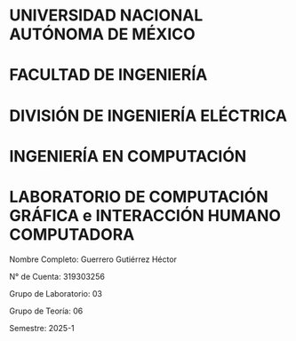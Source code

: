 # UNIVERSIDAD NACIONAL AUTÓNOMA DE MÉXICO

# FACULTAD DE INGENIERÍA

# DIVISIÓN DE INGENIERÍA ELÉCTRICA

# INGENIERÍA EN COMPUTACIÓN

# LABORATORIO DE COMPUTACIÓN GRÁFICA e INTERACCIÓN HUMANO COMPUTADORA


Nombre Completo: Guerrero Gutiérrez Héctor


N° de Cuenta: 319303256


Grupo de Laboratorio: 03


Grupo de Teoría: 06


Semestre: 2025-1
